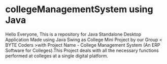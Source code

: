 # collegeManagementSystem using Java
Hello Everyone, This is a repository for Java Standalone Desktop Application Made using Java Swing as College Mini Project by our Group &lt; BYTE Coders >with Project Name - College Management System (An ERP Software for Colleges).This Project deals with all the necessary functions performed at colleges at a single digital platform. 
